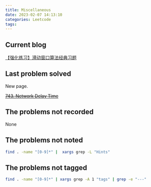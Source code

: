 ```yaml
---
title: Miscellaneous
date: 2023-02-07 14:13:10
categories: Leetcode
tags:
---
```


## Current blog

[【强化练习】滑动窗口算法经典习题](https://appktavsiei5995.pc.xiaoe-tech.com/p/t_pc/course_pc_detail/image_text/i_62b57985e4b00a4f371dd705?product_id=p_62655effe4b0812e1790ecd7&content_app_id=&type=8&parent_pro_id=p_62654124e4b09dda125f9a8d)

## Last problem solved

New page.

~~[743. Network Delay Time](https://leetcode.com/problems/network-delay-time/)~~

## The problems not recorded

None

## The problems not noted

```bash
find . -name "[0-9]*" |  xargs grep -L "Hints"
```

## The problems not tagged

```bash
find . -name "[0-9]*" | xargs grep -A 1 "tags" | grep -e "---"
```
